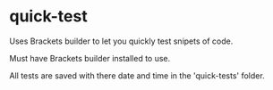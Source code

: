 # quick-test
Uses Brackets builder to let you quickly test snipets of code.

Must have Brackets builder installed to use.

All tests are saved with there date and time in the 'quick-tests' folder.